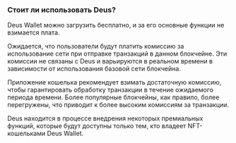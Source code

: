 ### Стоит ли использовать Deus?

Deus Wallet можно загрузить бесплатно, и за его основные функции не взимается плата.

Ожидается, что пользователи будут платить комиссию за использование сети при отправке транзакций в данном блокчейне. Эти комиссии не связаны с Deus и варьируются в реальном времени в зависимости от использования базовой сети блокчейна.

Приложение кошелька рекомендует взимать достаточную комиссию, чтобы гарантировать обработку транзакции в течение ожидаемого периода времени. Более популярные блокчейны, как правило, более перегружены, что приводит к более высоким комиссиям за транзакции.

Deus находится в процессе внедрения некоторых премиальных функций, которые будут доступны только тем, кто владеет NFT-кошельками Deus Wallet.
